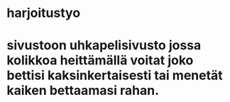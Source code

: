 # harjoitustyo

# sivustoon uhkapelisivusto jossa kolikkoa heittämällä voitat joko bettisi kaksinkertaisesti tai menetät kaiken bettaamasi rahan.
